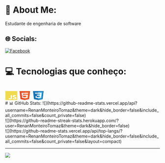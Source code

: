 # 💫 About Me:
Estudante de engenharia de software


## 🌐 Socials:
[![Facebook](https://img.shields.io/badge/Facebook-%231877F2.svg?logo=Facebook&logoColor=white)](https://facebook.com/renan.monteiro.357)

# 💻 Tecnologias que conheço:
<div style="display: inline_block"><br>
  <img align="center" alt="Js" height="30" width="40" src="https://raw.githubusercontent.com/devicons/devicon/master/icons/javascript/javascript-plain.svg">
  <img align="center" alt="HTML" height="30" width="40" src="https://raw.githubusercontent.com/devicons/devicon/master/icons/html5/html5-original.svg">
  <img align="center" alt="CSS" height="30" width="40" src="https://raw.githubusercontent.com/devicons/devicon/master/icons/css3/css3-original.svg">
</div>
# 📊 GitHub Stats:
![](https://github-readme-stats.vercel.app/api?username=RenanMonteiroTomaz&theme=dark&hide_border=false&include_all_commits=false&count_private=false)<br/>
![](https://github-readme-streak-stats.herokuapp.com/?user=RenanMonteiroTomaz&theme=dark&hide_border=false)<br/>
![](https://github-readme-stats.vercel.app/api/top-langs/?username=RenanMonteiroTomaz&theme=dark&hide_border=false&include_all_commits=false&count_private=false&layout=compact)

---
[![](https://visitcount.itsvg.in/api?id=RenanMonteiroTomaz&icon=0&color=0)](https://visitcount.itsvg.in)

<!-- Proudly created with GPRM ( https://gprm.itsvg.in ) -->
